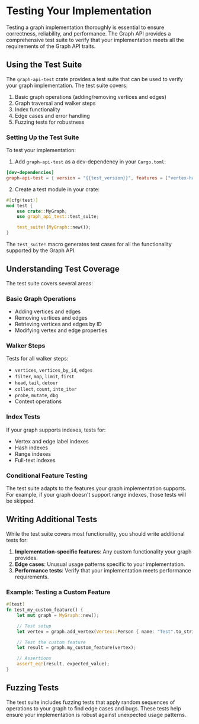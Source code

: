 # Testing Your Implementation

Testing a graph implementation thoroughly is essential to ensure correctness, reliability, and performance. The Graph
API provides a comprehensive test suite to verify that your implementation meets all the requirements of the Graph API
traits.

## Using the Test Suite

The `graph-api-test` crate provides a test suite that can be used to verify your graph implementation. The test suite
covers:

1. Basic graph operations (adding/removing vertices and edges)
2. Graph traversal and walker steps
3. Index functionality
4. Edge cases and error handling
5. Fuzzing tests for robustness

### Setting Up the Test Suite

To test your implementation:

1. Add `graph-api-test` as a dev-dependency in your `Cargo.toml`:

```toml
[dev-dependencies]
graph-api-test = { version = "{{test_version}}", features = ["vertex-hash-index", "vertex-label-index", "vertex-full-text-index", "vertex-range-index", "edge-label-index"] }

```

2. Create a test module in your crate:

```rust
#[cfg(test)]
mod test {
    use crate::MyGraph;
    use graph_api_test::test_suite;

    test_suite!(MyGraph::new());
}
```

The `test_suite!` macro generates test cases for all the functionality supported by the Graph API.

## Understanding Test Coverage

The test suite covers several areas:

### Basic Graph Operations

- Adding vertices and edges
- Removing vertices and edges
- Retrieving vertices and edges by ID
- Modifying vertex and edge properties

### Walker Steps

Tests for all walker steps:

- `vertices`, `vertices_by_id`, `edges`
- `filter`, `map`, `limit`, `first`
- `head`, `tail`, `detour`
- `collect`, `count`, `into_iter`
- `probe`, `mutate`, `dbg`
- Context operations

### Index Tests

If your graph supports indexes, tests for:

- Vertex and edge label indexes
- Hash indexes
- Range indexes
- Full-text indexes

### Conditional Feature Testing

The test suite adapts to the features your graph implementation supports. For example, if your graph doesn't support
range indexes, those tests will be skipped.

## Writing Additional Tests

While the test suite covers most functionality, you should write additional tests for:

1. **Implementation-specific features**: Any custom functionality your graph provides.
2. **Edge cases**: Unusual usage patterns specific to your implementation.
3. **Performance tests**: Verify that your implementation meets performance requirements.

### Example: Testing a Custom Feature

```rust
#[test]
fn test_my_custom_feature() {
    let mut graph = MyGraph::new();

    // Test setup
    let vertex = graph.add_vertex(Vertex::Person { name: "Test".to_string(), ... });

    // Test the custom feature
    let result = graph.my_custom_feature(vertex);

    // Assertions
    assert_eq!(result, expected_value);
}
```

## Fuzzing Tests

The test suite includes fuzzing tests that apply random sequences of operations to your graph to find edge cases and
bugs. These tests help ensure your implementation is robust against unexpected usage patterns.


